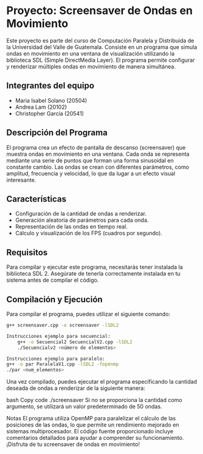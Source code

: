 # Proyecto: Screensaver de Ondas en Movimiento

Este proyecto es parte del curso de Computación Paralela y Distribuida de la Universidad del Valle de Guatemala. Consiste en un programa que simula ondas en movimiento en una ventana de visualización utilizando la biblioteca SDL (Simple DirectMedia Layer). El programa permite configurar y renderizar múltiples ondas en movimiento de manera simultánea.

## Integrantes del equipo

- Maria Isabel Solano (20504)
- Andrea Lam (20102)
- Christopher García (20541)

## Descripción del Programa

El programa crea un efecto de pantalla de descanso (screensaver) que muestra ondas en movimiento en una ventana. Cada onda se representa mediante una serie de puntos que forman una forma sinusoidal en constante cambio. Las ondas se crean con diferentes parámetros, como amplitud, frecuencia y velocidad, lo que da lugar a un efecto visual interesante.

## Características

- Configuración de la cantidad de ondas a renderizar.
- Generación aleatoria de parámetros para cada onda.
- Representación de las ondas en tiempo real.
- Cálculo y visualización de los FPS (cuadros por segundo).

## Requisitos

Para compilar y ejecutar este programa, necesitarás tener instalada la biblioteca SDL 2. Asegúrate de tenerla correctamente instalada en tu sistema antes de compilar el código.

## Compilación y Ejecución

Para compilar el programa, puedes utilizar el siguiente comando:

```bash
g++ screensaver.cpp -o screensaver -lSDL2

Instrucciones ejemplo para secuencial:
	g++ -o Secuencial2 SecuencialV2.cpp -lSDL2
	./Secuencialv2 <número de elementos>

Instrucciones ejemplo para paralelo:
g++ -o par ParalelaV1.cpp -lSDL2 -fopenmp
./par <num_elementos>

```
Una vez compilado, puedes ejecutar el programa especificando la cantidad deseada de ondas a renderizar de la siguiente manera:

bash
Copy code
./screensaver <cantidad>
Si no se proporciona la cantidad como argumento, se utilizará un valor predeterminado de 50 ondas.

Notas
El programa utiliza OpenMP para paralelizar el cálculo de las posiciones de las ondas, lo que permite un rendimiento mejorado en sistemas multiprocesador.
El código fuente proporcionado incluye comentarios detallados para ayudar a comprender su funcionamiento.
¡Disfruta de tu screensaver de ondas en movimiento!

